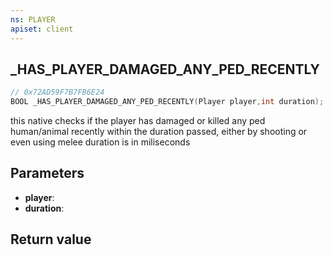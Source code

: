 ```yaml
---
ns: PLAYER
apiset: client
---
```

## _HAS_PLAYER_DAMAGED_ANY_PED_RECENTLY

```c
// 0x72AD59F7B7FB6E24
BOOL _HAS_PLAYER_DAMAGED_ANY_PED_RECENTLY(Player player,int duration);
```

this native checks if the player has damaged or killed any ped human/animal recently within the duration passed, either by shooting or even using melee
duration is in miliseconds

## Parameters
* **player**:
* **duration**:

## Return value

